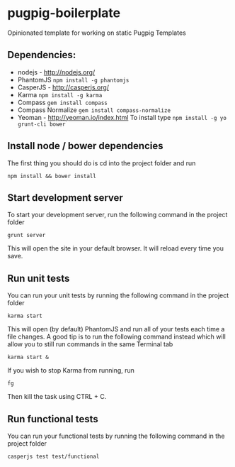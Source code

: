pugpig-boilerplate
===

Opinionated template for working on static Pugpig Templates

Dependencies:
---

* nodejs - http://nodejs.org/
* PhantomJS
```npm install -g phantomjs```
* CasperJS - http://casperjs.org/
* Karma
```npm install -g karma```
* Compass
```gem install compass```
* Compass Normalize
```gem install compass-normalize```
* Yeoman - http://yeoman.io/index.html To install type
```npm install -g yo grunt-cli bower```

Install node / bower dependencies
---

The first thing you should do is cd into the project folder and run

```npm install && bower install```

Start development server
---

To start your development server, run the following command in the project folder

```grunt server```

This will open the site in your default browser. It will reload every time you save.

Run unit tests
---

You can run your unit tests by running the following command in the project folder

```karma start```

This will open (by default) PhantomJS and run all of your tests each time a file changes. A good tip is to run the following command instead which will allow you to still run commands in the same Terminal tab

```karma start &```

If you wish to stop Karma from running, run

```fg ```

Then kill the task using CTRL + C.

Run functional tests
---

You can run your functional tests by running the following command in the project folder

```casperjs test test/functional```